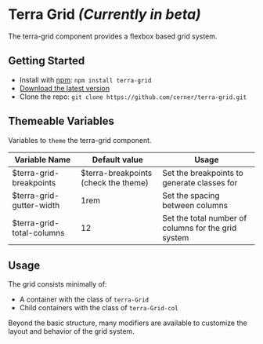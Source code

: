 # Terra Grid _(Currently in beta)_

The terra-grid component provides a flexbox based grid system.

## Getting Started

- Install with [npm](https://www.npmjs.com): `npm install terra-grid`
- [Download the latest version](https://github.com/cerner/terra-grid/archive/master.zip)
- Clone the repo: `git clone https://github.com/cerner/terra-grid.git`


## Themeable Variables

Variables to `theme` the terra-grid component.

| Variable Name             | Default value                        | Usage                                               |
|---------------------------|--------------------------------------|-----------------------------------------------------|
| $terra-grid-breakpoints   | $terra-breakpoints (check the theme) | Set the breakpoints to generate classes for         |
| $terra-grid-gutter-width  | 1rem                                 | Set the spacing between columns                     |
| $terra-grid-total-columns | 12                                   | Set the total number of columns for the grid system |


## Usage
The grid consists minimally of:

- A container with the class of `terra-Grid`
- Child containers with the class of `terra-Grid-col`

Beyond the basic structure, many modifiers are available to customize the layout and behavior of the grid system.
